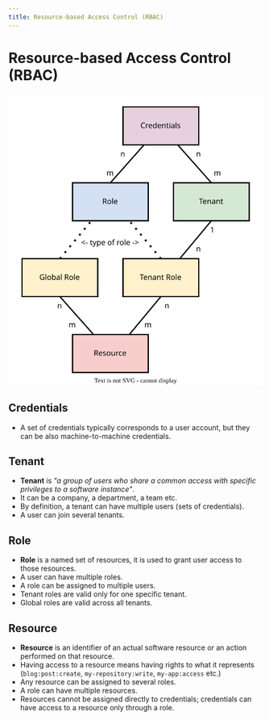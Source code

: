 ```yaml
---
title: Resource-based Access Control (RBAC)
---
```


# Resource-based Access Control (RBAC)

![rbac-diagram](rbac-diagram.drawio.svg)

## Credentials
- A set of credentials typically corresponds to a user account, but they can be also machine-to-machine credentials.

## Tenant
- **Tenant** is _"a group of users who share a common access with specific privileges to a software instance"_.
- It can be a company, a department, a team etc.
- By definition, a tenant can have multiple users (sets of credentials).
- A user can join several tenants.

## Role
- **Role** is a named set of resources, it is used to grant user access to those resources.
- A user can have multiple roles.
- A role can be assigned to multiple users.
- Tenant roles are valid only for one specific tenant.
- Global roles are valid across all tenants.

## Resource
- **Resource** is an identifier of an actual software resource or an action performed on that resource.
- Having access to a resource means having rights to what it represents (`blog:post:create`, `my-repository:write`, `my-app:access` etc.)
- Any resource can be assigned to several roles.
- A role can have multiple resources.
- Resources cannot be assigned directly to credentials; credentials can have access to a resource only through a role.

